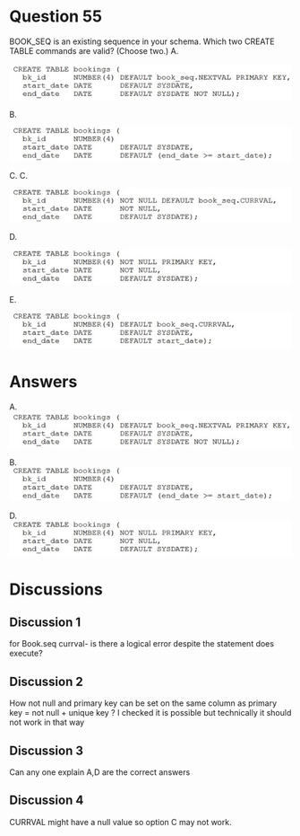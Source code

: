 # Question 55
BOOK_SEQ is an existing sequence in your schema.
Which two CREATE TABLE commands are valid? (Choose two.)
A.

![](../images/0003900001.png)
		
B.

![](../images/0003900002.png)
		
C. C.

![](../images/0003900003.png)
		
D.

![](../images/0003900004.png)
		
E.

![](../images/0003900005.png)
		

# Answers
A. 
![](../images/0003900001.png)
		

B. 
![](../images/0003900002.png)
		

D. 
![](../images/0003900004.png)
		

# Discussions
## Discussion 1
for Book.seq currval-  is there a logical error despite the statement does execute?

## Discussion 2
How not null and primary key can be set on the same column as primary key = not null + unique key ? I checked it is possible but technically it should not work in that way

## Discussion 3
Can any one explain A,D are the correct answers

## Discussion 4
CURRVAL might have a null value so option C may not work.

